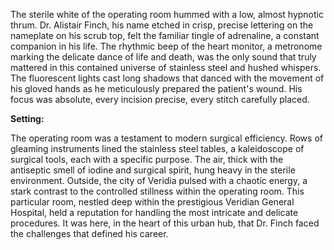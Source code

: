 The sterile white of the operating room hummed with a low, almost hypnotic thrum.  Dr. Alistair Finch, his name etched in crisp, precise lettering on the nameplate on his scrub top, felt the familiar tingle of adrenaline, a constant companion in his life.  The rhythmic beep of the heart monitor, a metronome marking the delicate dance of life and death, was the only sound that truly mattered in this contained universe of stainless steel and hushed whispers.  The fluorescent lights cast long shadows that danced with the movement of his gloved hands as he meticulously prepared the patient's wound.  His focus was absolute, every incision precise, every stitch carefully placed.

**Setting:**

The operating room was a testament to modern surgical efficiency.  Rows of gleaming instruments lined the stainless steel tables, a kaleidoscope of surgical tools, each with a specific purpose.  The air, thick with the antiseptic smell of iodine and surgical spirit, hung heavy in the sterile environment.  Outside, the city of Veridia pulsed with a chaotic energy, a stark contrast to the controlled stillness within the operating room.  This particular room, nestled deep within the prestigious Veridian General Hospital, held a reputation for handling the most intricate and delicate procedures.  It was here, in the heart of this urban hub, that Dr. Finch faced the challenges that defined his career.

